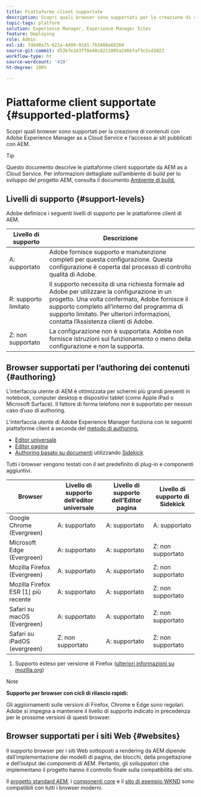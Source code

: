 ```yaml
---
title: Piattaforme client supportate
description: Scopri quali browser sono supportati per la creazione di contenuti con Adobe Experience Manager as a Cloud Service e l’accesso ai siti pubblicati con AEM.
topic-tags: platform
solution: Experience Manager, Experience Manager Sites
feature: Deploying
role: Admin
exl-id: 7ddd0a75-621a-4499-91d1-7b3408a68269
source-git-commit: d53bfe103ff8e40c8221805a2d66faf3c5cd3823
workflow-type: ht
source-wordcount: '419'
ht-degree: 100%

---
```


# Piattaforme client supportate {#supported-platforms}

Scopri quali browser sono supportati per la creazione di contenuti con Adobe Experience Manager as a Cloud Service e l’accesso ai siti pubblicati con AEM.

>[!TIP]
>
>Questo documento descrive le piattaforme client supportate da AEM as a Cloud Service. Per informazioni dettagliate sull’ambiente di build per lo sviluppo del progetto AEM, consulta il documento [Ambiente di build.](/help/implementing/cloud-manager/getting-access-to-aem-in-cloud/build-environment-details.md)

## Livelli di supporto {#support-levels}

Adobe definisce i seguenti livelli di supporto per le piattaforme client di AEM.

| Livello di supporto | Descrizione |
|---|---|
| A: supportato | Adobe fornisce supporto e manutenzione completi per questa configurazione. Questa configurazione è coperta dal processo di controllo qualità di Adobe. |
| R: supporto limitato | Il supporto necessita di una richiesta formale ad Adobe per utilizzare la configurazione in un progetto. Una volta confermato, Adobe fornisce il supporto completo all’interno del programma di supporto limitato. Per ulteriori informazioni, contatta l’Assistenza clienti di Adobe. |
| Z: non supportato | La configurazione non è supportata. Adobe non fornisce istruzioni sul funzionamento o meno della configurazione e non la supporta. |

## Browser supportati per l’authoring dei contenuti {#authoring}

L’interfaccia utente di AEM è ottimizzata per schermi più grandi presenti in notebook, computer desktop e dispositivi tablet (come Apple iPad o Microsoft Surface). Il fattore di forma telefono non è supportato per nessun caso d’uso di authoring.

L’interfaccia utente di Adobe Experience Manager funziona con le seguenti piattaforme client a seconda del [metodo di authoring.](/help/edge/overview.md#authoring-method)

* [Editor universale](/help/sites-cloud/authoring/universal-editor/authoring.md)
* [Editor pagina](/help/sites-cloud/authoring/page-editor/introduction.md)
* [Authoring basato su documenti](/help/edge/docs/authoring.md) utilizzando [Sidekick](/help/edge/docs/sidekick.md)

Tutti i browser vengono testati con il set predefinito di plug-in e componenti aggiuntivi.

| Browser | Livello di supporto dell’editor universale | Livello di supporto dell’Editor pagina | Livello di supporto di Sidekick |
|---|---|---|---|
| Google Chrome (Evergreen) | A: supportato | A: supportato | A: supportato |
| Microsoft Edge (Evergreen) | A: supportato | A: supportato | Z: non supportato |
| Mozilla Firefox (Evergreen) | A: supportato | A: supportato | Z: non supportato |
| Mozilla Firefox ESR [1] più recente | A: supportato | A: supportato | Z: non supportato |
| Safari su macOS (Evergreen) | A: supportato | A: supportato | Z: non supportato |
| Safari su iPadOS (evergreen) | Z: non supportato | A: supportato | Z: non supportato |

1. Supporto esteso per versione di Firefox ([ulteriori informazioni su mozilla.org](https://www.mozilla.org/it-IT/firefox/enterprise/))

>[!NOTE]
>
>**Supporto per browser con cicli di rilascio rapidi:**
>
>Gli aggiornamenti sulle versioni di Firefox, Chrome e Edge sono regolari. Adobe si impegna a mantenere il livello di supporto indicato in precedenza per le prossime versioni di questi browser.

## Browser supportati per i siti Web {#websites}

Il supporto browser per i siti Web sottoposti a rendering da AEM dipende dall’implementazione dei modelli di pagina, dei blocchi, della progettazione e dell’output dei componenti di AEM. Pertanto, gli sviluppatori che implementano il progetto hanno il controllo finale sulla compatibilità del sito.

Il [progetto standard AEM](/help/edge/wysiwyg-authoring/edge-dev-getting-started.md#create-github-project), i [componenti core](/help/implementing/developing/components/overview.md#aem-core-components) e il [sito di esempio WKND](/help/implementing/developing/introduction/develop-wknd-tutorial.md) sono compatibili con tutti i browser moderni.
